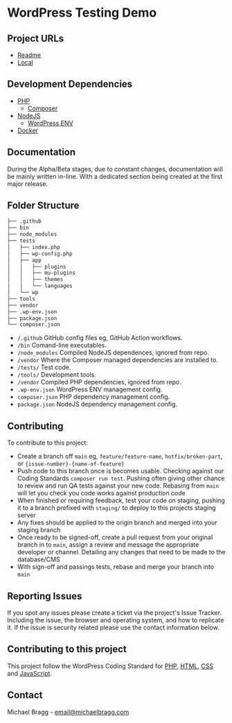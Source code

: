 # WordPress Testing Demo

## Project URLs

- [Readme](https://github.com/michaelbragg/wp-testing-demo/blob/main/readme.md)
- [Local](http://localhost:8888/)

## Development Dependencies

- [PHP](https://php.net/)
  - [Composer](https://getcomposer.org/)
- [NodeJS](https://nodejs.org/)
  - [WordPress ENV](https://www.npmjs.com/package/@wordpress/env/)
- [Docker](https://www.docker.com/)

## Documentation

During the Alpha/Beta stages, due to constant changes, documentation will be mainly written in-line. With a dedicated section being created at the first major release.

## Folder Structure

``` bash
├── .github
├── bin
├── node_modules
├── tests
│   ├── index.php
│   ├── wp-config.php
│   ├── app
│   │   ├── plugins
│   │   ├── mu-plugins
│   │   ├── themes
│   │   └── languages
│   └── wp
├── tools
├── vendor
├── .wp-env.json
├── package.json
└── composer.json

```

- `/.github` GitHub config files eg, GitHub Action workflows.
- `/bin` Comand-line executables.
- `/node_modules` Compiled NodeJS dependences, ignored from repo.
- `/vendor` Where the Composer managed dependencies are installed to.
- `/tests/` Test code.
- `/tools/` Development tools.
- `/vendor` Compiled PHP dependencies, ignored from repo.
- `.wp-env.json` WordPress ENV management config.
- `composer.json` PHP dependency management config.
- `package.json` NodeJS dependency management config.


## Contributing

To contribute to this project:

- Create a branch off `main` eg, `feature/feature-name`, `hotfix/broken-part`, or `{issue-number}-{name-of-feature}`
- Push code to this branch once is becomes usable. Checking against our Coding Standards `composer run test`. Pushing often giving other chance to review and run QA tests against your new code. Rebasing from `main` will let you check you code works against production code
- When finished or requiring feedback, test your code on staging, pushing it to a branch prefixed with `staging/` to deploy to this projects staging server
- Any fixes should be applied to the origin branch and merged into your staging branch
- Once ready to be signed-off, create a pull request from your original branch in to `main`, assign a review and message the appropriate developer or channel. Detailing any changes that need to be made to the database/CMS
- With sign-off and passings tests, rebase and merge your branch into `main`

## Reporting Issues

If you spot any issues please create a ticket via the project's Issue Tracker. Including the issue, the browser and operating system, and how to replicate it. If the issue is security related please use the contact information below.

## Contributing to this project

This project follow the WordPress Coding Standard for [PHP](https://make.wordpress.org/core/handbook/best-practices/coding-standards/php/), [HTML](https://make.wordpress.org/core/handbook/best-practices/coding-standards/html/), [CSS](https://make.wordpress.org/core/handbook/best-practices/coding-standards/css/) and [JavaScript](https://make.wordpress.org/core/handbook/best-practices/coding-standards/javascript/).

## Contact

Michael Bragg - [email@michaelbragg.com](email@michaelbragg.com)
